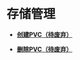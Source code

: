 # 存储管理<a name="storage_lifecycle_management"></a>

 

-   **[创建PVC（待废弃）](创建PVC（待废弃）.md)**  

-   **[删除PVC（待废弃）](删除PVC（待废弃）.md)**  


